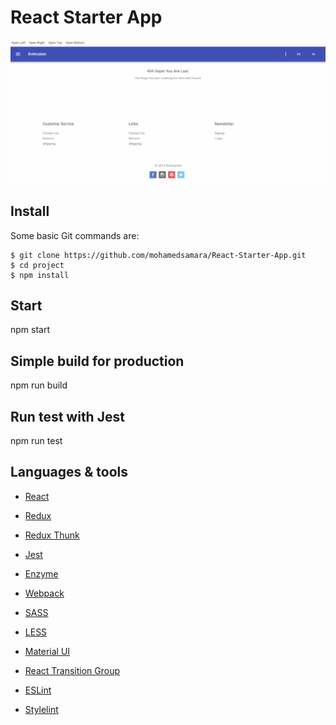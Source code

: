 # React Starter App

![React Starter App](/src/images/React-Starter-App.gif)

## Install

Some basic Git commands are:

```
$ git clone https://github.com/mohamedsamara/React-Starter-App.git
$ cd project
$ npm install

```

## Start

npm start

## Simple build for production

npm run build

## Run test with Jest

npm run test

## Languages & tools

- [React](https://reactjs.org/)

- [Redux](https://redux.js.org/)

- [Redux Thunk](https://github.com/reduxjs/redux-thunk)

- [Jest](https://jestjs.io/)

- [Enzyme](https://airbnb.io/enzyme/)

- [Webpack](https://webpack.js.org/)

- [SASS](https://sass-lang.com/)

- [LESS](http://lesscss.org/)

- [Material UI](https://material-ui.com/)

- [React Transition Group](https://reactcommunity.org/react-transition-group/)

- [ESLint](https://eslint.org/)

- [Stylelint](https://stylelint.io/)
